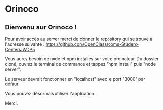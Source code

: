 # Orinoco

## Bienvenu sur Orinoco !

Pour avoir accès au server merci de clonner le repository qui se trouve à l'adresse suivante :
https://github.com/OpenClassrooms-Student-Center/JWDP5

Vous aurez besoin de node et npm installés sur votre ordinateur.
Du dossier cloné, ouvrez le terminal de commande et tappez "npm install" puis "node server".

Le serveur devrait fonctionner en "localhost" avec le port "3000" par défaut.

Vous pouvez désormais utiliser l'application.

Merci.


